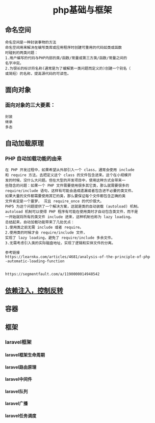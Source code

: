 <h1 align="center">php基础与框架</h1>

## 命名空间
    命名空间是一种封装事物的方法
    命名空间用来解决在编写类库或应用程序时创建可重用的代码如类或函数
    时碰到的两类问题：
    1.用户编写的代码与PHP内部的类/函数/常量或第三方类/函数/常量之间的
    名字冲突。
    2.为很长的标识符名称(通常是为了缓解第一类问题而定义的)创建一个别名（
    或简短）的名称，提高源代码的可读性。
## 面向对象
### 面向对象的三大要素：
    封装
    继承
    多态
    

## 自动加载原理
### PHP 自动加载功能的由来
    在 PHP 开发过程中，如果希望从外部引入一个 class，通常会使用 include 
    和 require 方法，去把定义这个 class 的文件包含进来。这个在小规模开
    发的时候，没什么大问题。但在大型的开发项目中，使用这种方式会带来一
    些隐含的问题：如果一个 PHP 文件需要使用很多其它类，那么就需要很多的 
    require/include 语句，这样有可能会造成遗漏或者包含进不必要的类文件。
    如果大量的文件都需要使用其它的类，那么要保证每个文件都包含正确的类
    文件肯定是一个噩梦， 况且 require_once 的代价很大。
    PHP5 为这个问题提供了一个解决方案，这就是类的自动装载 (autoload) 机制。 
    autoload 机制可以使得 PHP 程序有可能在使用类时才自动包含类文件，而不是
    一开始就将所有的类文件 include 进来，这种机制也称为 lazy loading。
    总结起来，自动加载功能带来了几处优点：
    1.使用类之前无需 include 或者 require。
    2.使用类的时候才会 require/include 文件，
    实现了 lazy loading，避免了 require/include 多余文件。
    3.无需考虑引入类的实际磁盘地址，实现了逻辑和实体文件的分离。
    
    参考链接
    https://learnku.com/articles/4681/analysis-of-the-principle-of-php
    -automatic-loading-function
    
    
    https://segmentfault.com/a/1190000014948542
## [依赖注入，控制反转](/firstweek/DI&IOC.md)
## 容器
## 框架
### laravel框架
#### laravel框架生命周期
#### laravel路由原理
#### laravel中间件
#### laravel队列
#### laravel广播
#### laravel任务调度



	
